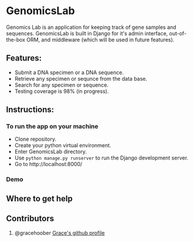 # GenomicsLab
Genomics Lab is an application for keeping track of gene samples and sequences. GenomicsLab is built in Django for it's admin interface, out-of-the-box ORM, and middleware (which will be used in future features).

## Features:
* Submit a DNA specimen or a DNA sequence.
* Retrieve any specimen or sequnce from the data base.
* Search for any specimen or sequence.
* Testing coverage is 98% (in progress).

## Instructions:
### To run the app on your machine
- Clone repository.
- Create your python virtual environment.
- Enter GenomicsLab directory.
- Use `python manage.py runserver` to run the Django development server.
- Go to http://localhost:8000/

### Demo

## Where to get help

## Contributors
1. @gracehoober [Grace's github profile](https://github.com/gracehoober)



